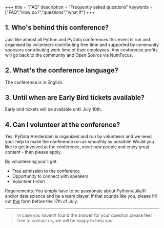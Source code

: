 +++
title = "FAQ"
description = "Frequently asked questions"
keywords = ["FAQ","How do I","questions","what if"]
+++


## 1. Who's behind this conference?

Just like almost all Python and PyData conferences this event is run and organised by volunteers contributing free time and supported by community sponsors contributing work time of their employees. Any conference profits will go back to the community and Open Source via NumFocus.

## 2. What's the conference language?

The conference is in English.

## 3. Until when are Early Bird tickets available?
Early bird tickets will be available until July 10th.

## 4. Can I volunteer at the conference?

Yes, PyData Amsterdam is organized and run by volunteers and we need your help to make the conference run as smoothly as possible! Would you like to get involved at the conference, meet new people and enjoy great content - then please apply.

By volunteering you'll get:
- Free admission to the conference
- Opportunity to connect with speakers
- Volunteer t-shirt

Requirements: 
You simply have to be passionate about Python/Julia/R and/or data science and be a team player. If that sounds like you, please fill out [this](https://forms.gle/Saegx7HqMDDxNzTi8) form before the 17th of July.

---

> In case you haven't found the answer for your question please feel free to contact us, we will be happy to help you.

